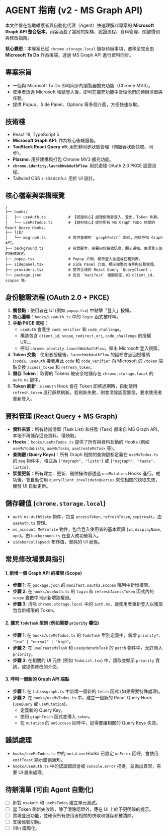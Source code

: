 # AGENT 指南 (v2 - MS Graph API)

本文件旨在協助維護者與自動化代理（Agent）快速理解此專案的 **Microsoft Graph API 整合版本**。內容涵蓋了當前的架構、認證流程、資料管理、關鍵慣例與修改指南。

**核心變更**：本專案已從 `chrome.storage.local` 儲存待辦事項，遷移至完全由 **Microsoft To Do** 作為後端，透過 MS Graph API 進行資料同步。

## 專案宗旨
- 一個與 Microsoft To Do 即時同步的瀏覽器擴充功能（Chrome MV3）。
- 使用者透過 Microsoft 帳號登入後，即可在擴充功能中管理他們的待辦清單與任務。
- 提供 Popup、Side Panel、Options 等多個介面，方便快速存取。

## 技術棧
- React 18, TypeScript 5
- **Microsoft Graph API**: 作為核心後端服務。
- **TanStack React Query v5**: 用於非同步狀態管理（伺服器狀態快取、同步）。
- **Plasmo**: 用於建構與打包 Chrome MV3 擴充功能。
- **`chrome.identity.launchWebAuthFlow`**: 用於處理 OAuth 2.0 PKCE 認證流程。
- Tailwind CSS + shadcn/ui: 用於 UI 設計。

## 核心檔案與架構概覽

```
/
├── hooks/
│   ├── useAuth.ts          # 【認證核心】處理使用者登入、登出、Token 刷新。
│   └── useMsTodos.ts       # 【資料核心】提供所有 MS Graph ToDo 相關的 React Query Hooks。
├── lib/
│   └── msgraph.ts          # 提供基礎的 `graphFetch` 函式，用於呼叫 Graph API。
├── background.ts           # 背景腳本，主要用於接收訊息、顯示通知、處理登入後的帳號設定。
├── popup.tsx               # Popup 介面，顯示登入按鈕或任務列表。
├── sidepanel.tsx           # Side Panel 介面，顯示完整的清單與任務管理。
├── providers.tsx           # 提供全域的 React Query `QueryClient`。
└── package.json            # 包含 `manifest` 相關設定，如 client_id, scopes 等。
```

## 身份驗證流程 (OAuth 2.0 + PKCE)

1.  **觸發點**：使用者在 UI (例如 `popup.tsx`) 中點擊「登入」按鈕。
2.  **核心邏輯**：`hooks/useAuth.ts` 中的 `login` 函式被呼叫。
3.  **手動 PKCE 流程**：
    - `useAuth` 會產生 `code_verifier` 和 `code_challenge`。
    - 構造包含 `client_id`, `scope`, `redirect_uri`, `code_challenge` 的授權 URL。
    - 呼叫 `chrome.identity.launchWebAuthFlow`，彈出 Microsoft 登入視窗。
4.  **Token 交換**：使用者授權後，`launchWebAuthFlow` 的回呼會返回授權碼 (`code`)。`useAuth` 接著用此 `code` 和 `code_verifier` 向 Microsoft 的 `/token` 端點交換 `access_token` 和 `refresh_token`。
5.  **儲存 Token**：取得的 Tokens 被安全地儲存在 `chrome.storage.local` 的 `auth.ms` 鍵中。
6.  **Token 刷新**：`useAuth` Hook 會在 Token 即將過期時，自動使用 `refresh_token` 進行靜默刷新。若刷新失敗，則會清除認證狀態，要求使用者重新登入。

## 資料管理 (React Query + MS Graph)

- **資料來源**：所有待辦清單 (Task List) 和任務 (Task) 都來自 MS Graph API。本地不再儲存這些資料，僅快取。
- **Hooks**：`hooks/useMsTodos.ts` 提供了所有與資料互動的 Hooks (例如 `useMsTodoLists`, `useMsTasks`, `useCreateMsTask` 等)。
- **查詢鍵 (Query Keys)**：所有 Graph 相關的查詢鍵都定義在 `useMsTodos.ts` 的 `msq` 物件中，格式為 `["msgraph", "lists"]` 或 `["msgraph", "tasks", listId]`。
- **狀態更新**：所有建立、更新、刪除操作都透過 `useMutation` Hooks 進行。成功後，會自動使用 `queryClient.invalidateQueries` 來使相關的快取失效，觸發 UI 自動更新。

## 儲存鍵值 (`chrome.storage.local`)

- `auth.ms`: `AuthState` 物件，包含 `accessToken`, `refreshToken`, `expiresAt`。由 `useAuth.ts` 管理。
- `ms_account`: `MeProfile` 物件，包含登入使用者的基本資訊 (`id`, `displayName`, `upn`)。由 `background.ts` 在登入成功後寫入。
- `sidebarCollapsed`: 布林值，單純的 UI 狀態。

## 常見修改場景與指引

#### 1. 新增一個 Graph API 的權限 (Scope)

- **步驟 1**: 在 `package.json` 的 `manifest.oauth2.scopes` 陣列中新增權限。
- **步驟 2**: 在 `hooks/useAuth.ts` 的 `login` 和 `refreshAccessToken` 函式內的 `scope` 變數中同步新增該權限。
- **步驟 3**: 清除 `chrome.storage.local` 中的 `auth.ms`，讓使用者重新登入以獲取包含新權限的 Token。

#### 2. 擴充 `TodoTask` 型別 (例如需要 `priority` 欄位)

- **步驟 1**: 在 `hooks/useMsTodos.ts` 的 `TodoTask` 型別定義中，新增 `priority?: "low" | "normal" | "high"`。
- **步驟 2**: 在 `useCreateMsTask` 和 `useUpdateMsTask` 的 `patch` 物件中，允許傳入 `priority`。
- **步驟 3**: 在相關的 UI 元件 (例如 `TodoList.tsx`) 中，讀取並顯示 `priority` 資訊，或提供修改的介面。

#### 3. 呼叫一個新的 Graph API 端點

- **步驟 1**: 在 `lib/msgraph.ts` 中新增一個新的 `fetch` 函式 (如果需要特殊處理)。
- **步驟 2**: 在 `hooks/useMsTodos.ts` 中，建立一個新的 React Query Hook (`useQuery` 或 `useMutation`)。
    - 定義新的 Query Key。
    - 使用 `graphFetch` 函式並傳入 `token`。
    - 在 `mutation` 的 `onSuccess` 回呼中，記得要讓相關的 Query Keys 失效。

## 錯誤處理
- `hooks/useMsTodos.ts` 中的 `mutation` Hooks 已設定 `onError` 回呼，會使用 `emitToast` 顯示錯誤通知。
- `hooks/useAuth.ts` 中的認證錯誤會被 `console.error` 捕捉，並拋出異常，需要 UI 層來處理。

## 待辦清單 (可由 Agent 自動化)
- [ ] 針對 `useAuth` 和 `useMsTodos` 建立單元測試。
- [ ] 當 Token 刷新失敗時，除了清除認證外，應在 UI 上給予更明確的提示。
- [ ] 實現登出功能，並確保所有使用者相關的快取和儲存都被清除。
- [ ] 支援帳號切換。
- [ ] i18n 國際化。
